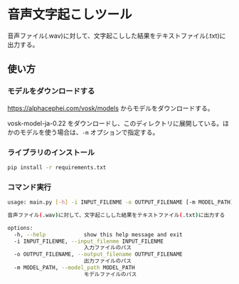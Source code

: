 # 音声文字起こしツール

音声ファイル(.wav)に対して、文字起こしした結果をテキストファイル(.txt)に出力する。

## 使い方

### モデルをダウンロードする

https://alphacephei.com/vosk/models からモデルをダウンロードする。

vosk-model-ja-0.22 をダウンロードし、このディレクトリに展開している。ほかのモデルを使う場合は、`-m` オプションで指定する。

### ライブラリのインストール

```bash
pip install -r requirements.txt
```

### コマンド実行

```bash
usage: main.py [-h] -i INPUT_FILENME -o OUTPUT_FILENAME [-m MODEL_PATH]

音声ファイル(.wav)に対して、文字起こしした結果をテキストファイル(.txt)に出力する

options:
  -h, --help            show this help message and exit
  -i INPUT_FILENME, --input_filenme INPUT_FILENME
                        入力ファイルのパス
  -o OUTPUT_FILENAME, --output_filename OUTPUT_FILENAME
                        出力ファイルのパス
  -m MODEL_PATH, --model_path MODEL_PATH
                        モデルファイルのパス
```
